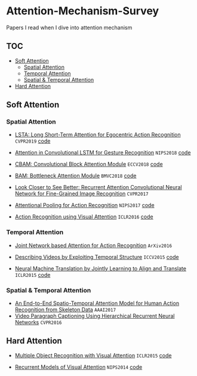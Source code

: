 # Attention-Mechanism-Survey
Papers I read when I dive into attention mechanism

## TOC
- [Soft Attention](#soft-attention)
  - [Spatial Attention](#spatial-attention)
  - [Temporal Attention](#temporal-attention)
  - [Spatial & Temporal Attention](#spatial-&-temporal-attention)
- [Hard Attention](#hard-attention)

## Soft Attention

### Spatial Attention

- [LSTA: Long Short-Term Attention for Egocentric Action Recognition](http://openaccess.thecvf.com/content_CVPR_2019/papers/Sudhakaran_LSTA_Long_Short-Term_Attention_for_Egocentric_Action_Recognition_CVPR_2019_paper.pdf) `CVPR2019` [code](https://github.com/swathikirans/LSTA)

- [Attention in Convolutional LSTM for Gesture Recognition](http://papers.nips.cc/paper/7465-attention-in-convolutional-lstm-for-gesture-recognition) `NIPS2018` [code](https://github.com/GuangmingZhu/AttentionConvLSTM)
- [CBAM: Convolutional Block Attention Module](https://arxiv.org/abs/1807.06521) `ECCV2018` [code](https://github.com/Jongchan/attention-module)
- [BAM: Bottleneck Attention Module](https://arxiv.org/abs/1807.06514) `BMVC2018` [code](https://github.com/Jongchan/attention-module)
- [Look Closer to See Better: Recurrent Attention Convolutional Neural Network for Fine-Grained Image Recognition](http://openaccess.thecvf.com/content_cvpr_2017/papers/Fu_Look_Closer_to_CVPR_2017_paper.pdf) `CVPR2017` 
- [Attentional Pooling for Action Recognition](http://papers.nips.cc/paper/6609-attentional-pooling-for-action-recognition) `NIPS2017` [code](https://github.com/rohitgirdhar/AttentionalPoolingAction)
- [Action Recognition using Visual Attention](https://arxiv.org/abs/1511.04119) `ICLR2016`  [code](https://github.com/kracwarlock/action-recognition-visual-attention)

### Temporal Attention

- [Joint Network based Attention for Action Recognition](https://arxiv.org/abs/1611.05215) `ArXiv2016` 

- [Describing Videos by Exploiting Temporal Structure](https://arxiv.org/abs/1502.08029) `ICCV2015` [code](https://github.com/yaoli/arctic-capgen-vid)
- [Neural Machine Translation by Jointly Learning to Align and Translate](https://arxiv.org/abs/1409.0473) `ICLR2015` [code](https://github.com/bentrevett/pytorch-seq2seq)

### Spatial & Temporal Attention

- [An End-to-End Spatio-Temporal Attention Model for Human Action Recognition from Skeleton Data](https://arxiv.org/abs/1611.06067) `AAAI2017`
- [Video Paragraph Captioning Using Hierarchical Recurrent Neural Networks](https://arxiv.org/pdf/1510.07712.pdf) `CVPR2016` 

## Hard Attention

- [Multiple Object Recognition with Visual Attention](https://arxiv.org/abs/1412.7755) `ICLR2015` [code](https://github.com/jrbtaylor/visual-attention)

- [Recurrent Models of Visual Attention](https://papers.nips.cc/paper/5542-recurrent-models-of-visual-attention.pdf) `NIPS2014` [code](https://github.com/kevinzakka/recurrent-visual-attention)

